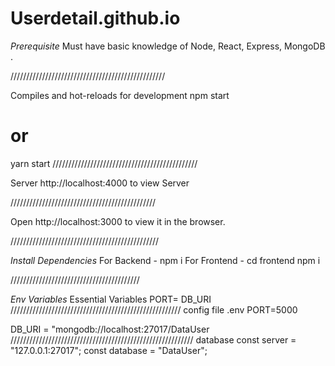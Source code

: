 # Userdetail.github.io

*Prerequisite*
Must have basic knowledge of Node, React, Express, MongoDB . 

/////////////////////////////////////////////////

Compiles and hot-reloads for development
npm start
# or
yarn start
//////////////////////////////////////////////

Server http://localhost:4000 to view Server


//////////////////////////////////////////////

Open http://localhost:3000 to view it in the browser.

///////////////////////////////////////////////

*Install Dependencies*
For Backend - npm i
For Frontend - cd frontend  npm i

/////////////////////////////////////////

*Env Variables*
Essential Variables PORT= DB_URI 
//////////////////////////////////////////////////////
config file .env 
 PORT=5000


DB_URI = "mongodb://localhost:27017/DataUser
//////////////////////////////////////////////////////////
database
const server = "127.0.0.1:27017";
const database = "DataUser";
